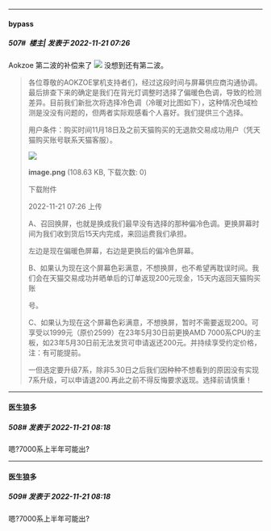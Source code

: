 

*****

####  bypass  
##### 507#         楼主| 发表于 2022-11-21 07:26

Aokzoe 第二波的补偿来了 <img src="https://static.saraba1st.com/image/smiley/face2017/035.png" referrerpolicy="no-referrer"> 没想到还有第二波。
 <blockquote>各位尊敬的AOKZOE掌机支持者们，经过这段时间与屏幕供应商沟通协调。最后排查下来的确定是我们在背光灯调整时选择了偏暖色色调，导致的检测差异。目前我们新批次将选择冷色调（冷暖对比图如下），这种情况色域检测是没没有问题的，但两者实际观感看个人喜好。我们提供三个选择。 

用户条件：购买时间11月18日及之前天猫购买的无退款交易成功用户（凭天猫购买账号联系天猫客服）。 

<img src="https://img.saraba1st.com/forum/202211/21/072611o8fl86w58u1l91mw.png" referrerpolicy="no-referrer">

<strong>image.png</strong> (108.63 KB, 下载次数: 0)

下载附件

2022-11-21 07:26 上传

A、召回换屏，也就是换成我们最早没有选择的那种偏冷色调。更换屏幕时间为我们收到货后15天内完成，来回运费我们承担。 

左边是现在偏暖色屏幕，右边是更换后的偏冷色屏幕。 

B、如果认为现在这个屏幕色彩满意，不想换屏，也不希望再耽误时间。我们会在天猫交易成功并晒单后的订单返现200元现金，15天内返回天猫购买账

号。 

C、如果认为现在这个屏幕色彩满意，不想换屏，暂时不需要返现200。可享受以1999元（原价2599）在23年5月30日前更换AMD 7000系CPU的主板，如23年5月30日前无法发货可申请返还200元。并持续享受约定价格，注：有可能提前。 

一但选定要升级7系，除非5.30日之后我们因种种不想看到的原因没有实现7系升级，可以申请退200.再此之前不得反悔要求返现。选择前请慎重！</blockquote>



*****

####  医生狼多  
##### 508#       发表于 2022-11-21 08:18

嗯?7000系上半年可能出?

*****

####  医生狼多  
##### 509#       发表于 2022-11-21 08:18

嗯?7000系上半年可能出?

